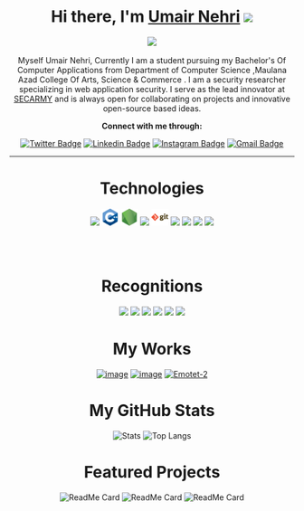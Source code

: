 <h1 align="center">Hi there, I'm <a href="https://umair9747.github.io/" target="_blank">Umair Nehri</a> <img
src="https://media.giphy.com/media/mA28dHGEU8Us36wEYJ/giphy.gif" height="32" /></h1> 
<div align="center">
<img src="https://storage.googleapis.com/gweb-uniblog-publish-prod/original_images/Dino_non-birthday_version.gif">
  </div>
  <div align="center">
  <p>Myself Umair Nehri, Currently I am a student pursuing my Bachelor's Of Computer Applications from Department of Computer Science ,Maulana Azad College Of Arts, Science & Commerce . I am a security researcher specializing in web application security. I serve as the lead innovator at <a href="https://secarmy.org/">SECARMY</a> and is always open for collaborating on projects and innovative open-source based ideas.</p>
  
  <p><b>Connect with me through:</b></p>
  
[![Twitter Badge](https://img.shields.io/badge/-UmairNehri-blue?style=flat-square&logo=twitter&logoColor=white&link=https://twitter.com/0x9747)](https://twitter.com/0x9747)
[![Linkedin Badge](https://img.shields.io/badge/-UmairNehri-blue?style=flat-square&logo=Linkedin&logoColor=white&link=https://www.linkedin.com/in/umair-nehri-49699317a/)](https://www.linkedin.com/in/umair-nehri-49699317a/)
[![Instagram Badge](https://img.shields.io/badge/-umairnehri9747-purple?style=flat-square&logo=instagram&logoColor=white&link=https://www.instagram.com/umairnehri9747)](https://www.instagram.com/umairnehri9747)
[![Gmail Badge](https://img.shields.io/badge/-umairnehri9747@gmail.com-c14438?style=flat-square&logo=Gmail&logoColor=white&link=mailto:umairnehri9747@gmail.com)](mailto:umairnehri9747@gmail.com)

<hr>

<h1>Technologies</h1>

<img height="30" src="https://upload.wikimedia.org/wikipedia/commons/thumb/2/20/Bash_Logo_black_and_white_icon_only.svg/1200px-Bash_Logo_black_and_white_icon_only.svg.png">
<img height="30" src="https://raw.githubusercontent.com/github/explore/80688e429a7d4ef2fca1e82350fe8e3517d3494d/topics/cpp/cpp.png">
<img height="30" src="https://raw.githubusercontent.com/github/explore/80688e429a7d4ef2fca1e82350fe8e3517d3494d/topics/nodejs/nodejs.png">
<img height="30" src="https://www.docker.com/sites/default/files/d8/styles/role_icon/public/2019-07/Moby-logo.png">
<img height="30" src="https://raw.githubusercontent.com/github/explore/80688e429a7d4ef2fca1e82350fe8e3517d3494d/topics/git/git.png">
<img height="30" src="https://camo.githubusercontent.com/98ed65187a84ecf897273d9fa18118ce45845057/68747470733a2f2f7261772e6769746875622e636f6d2f676f6c616e672d73616d706c65732f676f706865722d766563746f722f6d61737465722f676f706865722e706e67">

<img height="30" src="https://seeklogo.com/images/C/css3-logo-8724075274-seeklogo.com.png">
<img height="30" src="https://upload.wikimedia.org/wikipedia/commons/thumb/b/b2/Bootstrap_logo.svg/480px-Bootstrap_logo.svg.png">
<img height="30" src="https://react.semantic-ui.com/logo.png">

<br><br>
  
  
<h1>Recognitions</h1>

<img height="100" src="https://www.thehaguesecuritydelta.com/media/com_hsd/partner/134/logo/Schermafbeelding-2018-08-31-om-16-40-55.png">
<img height="100" src="https://upload.wikimedia.org/wikipedia/commons/thumb/e/e0/United_States_Department_of_Defense_Seal.svg/1200px-United_States_Department_of_Defense_Seal.svg.png">
<img height="100" src="https://www.iofc.ch/sites/default/files/2019-09/UN%20logo%20colour%20blue.png">
<img height="100" src="https://miro.medium.com/max/3150/1*KYCrre6RoAL-igNsU99Xdw.png">
<img height="100" src="https://www.cert.ssi.gouv.fr/images/logo_anssi.png">
<img height="100" src="https://cert.br/images/logo-cert.png">

<h1>My Works</h1>

<a href="https://community.secarmy.org/analysis-of-malware-campaigns-related-to-covid-19/"><img src="https://i.ibb.co/X8Gk9jM/image.png" alt="image" border="0"></a>
<a href="https://community.secarmy.org/evilnum-apt-group-and-its-malware/"><img height="178" src="https://i.ibb.co/Fmb9dd0/image.png" alt="image" border="0"></a>
<a href="https://medium.com/@AndyInfoSec/emotet-is-back-c8cea10cb612"><img src="https://i.ibb.co/qk0TxfT/Emotet-2.png" alt="Emotet-2" border="0" width="300" height="178"></a>
<br>
<h1>My GitHub Stats</h1>

![Stats](https://github-readme-stats.vercel.app/api?username=umair9747&show_icons=true&hide_border=true&theme=radical)
![Top Langs](https://github-readme-stats.vercel.app/api/top-langs/?username=umair9747&theme=radical&layout=compact)
<br>
<h1>Featured Projects</h1>

![ReadMe Card](https://github-readme-stats.vercel.app/api/pin/?username=umair9747&repo=Staticot&theme=radical)
![ReadMe Card](https://github-readme-stats.vercel.app/api/pin/?username=umair9747&repo=yara-rules&theme=radical)
![ReadMe Card](https://github-readme-stats.vercel.app/api/pin/?username=umair9747&repo=Plixy&theme=radical)

</div>
